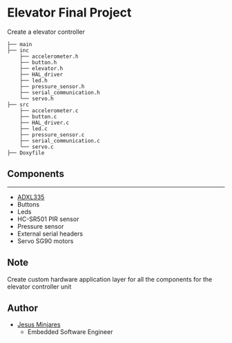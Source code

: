 # Elevator Final Project
Create a elevator controller
```
├── main
├── inc
    ├── accelerometer.h
    ├── button.h
    ├── elevator.h
    ├── HAL_driver
    ├── led.h
    ├── pressure_sensor.h
    ├── serial_communication.h
    └── servo.h
├── src
    ├── accelerometer.c
    ├── button.c
    ├── HAL_driver.c
    ├── led.c
    ├── pressure_sensor.c
    ├── serial_communication.c
    └── servo.c
├── Doxyfile
```
## Components
---
* [ADXL335](https://www.adafruit.com/product/163)
* Buttons
* Leds
* HC-SR501 PIR sensor
* Pressure sensor
* External serial headers
* Servo SG90 motors

## Note
Create custom hardware application layer for all the components for the elevator controller unit

## Author
* [Jesus Minjares](https://github.com/jminjares4)
  * Embedded Software Engineer
